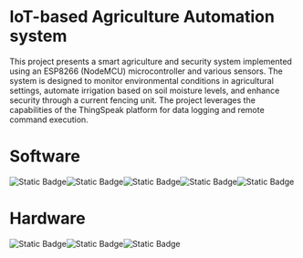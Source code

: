 # IoT-based Agriculture Automation system

This project presents a smart agriculture and security system implemented using an ESP8266 (NodeMCU) microcontroller and various sensors. The system is designed to monitor environmental conditions in agricultural settings, automate irrigation based on soil moisture levels, and enhance security through a current fencing unit. The project leverages the capabilities of the ThingSpeak platform for data logging and remote command execution.









# Software
![Static Badge](https://img.shields.io/badge/ThingSpeak-green)![Static Badge](https://img.shields.io/badge/IFTTT-violet)![Static Badge](https://img.shields.io/badge/Google_Assistance-red)![Static Badge](https://img.shields.io/badge/Arduino_IDE-blue)![Static Badge](https://img.shields.io/badge/Postman-orange)








# Hardware
  
  ![Static Badge](https://img.shields.io/badge/ESP8266-blue)![Static Badge](https://img.shields.io/badge/DHT11-red)![Static Badge](https://img.shields.io/badge/Current_Fencing-electric)



